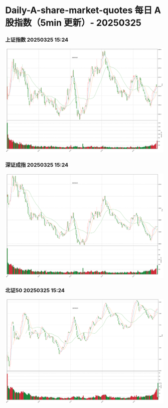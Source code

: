 
# Daily-A-share-market-quotes 每日 A 股指数（5min 更新）- 20250325

### 上证指数 20250325 15:24
![](./fig/2025/3/20250325-sh000001.png)

### 深证成指 20250325 15:24
![](./fig/2025/3/20250325-sz399001.png)

### 北证50 20250325 15:24
![](./fig/2025/3/20250325-bj899050.png)
